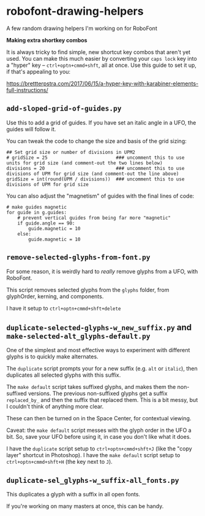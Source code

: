 # robofont-drawing-helpers

A few random drawing helpers I'm working on for RoboFont

**Making extra shortkey combos**

It is always tricky to find simple, new shortcut key combos that aren't yet used. You can make this much easier by converting your `caps lock` key into a "hyper" key – `ctrl+optn+cmmd+shft`, all at once. Use this guide to set it up, if that's appealing to you:

https://brettterpstra.com/2017/06/15/a-hyper-key-with-karabiner-elements-full-instructions/

## `add-sloped-grid-of-guides.py`

Use this to add a grid of guides. If you have set an italic angle in a UFO, the guides will follow it.

You can tweak the code to change the size and basis of the grid sizing:

```
## Set grid size or number of divisions in UPM2
# gridSize = 25                         ### uncomment this to use units for grid size (and comment-out the two lines below)
divisions = 20                          ### uncomment this to use divisions of UPM for grid size (and comment-out the line above)
gridSize = int(round(UPM / divisions))  ### uncomment this to use divisions of UPM for grid size
```

You can also adjust the "magnetism" of guides with the final lines of code:

```
# make guides magnetic
for guide in g.guides:
    # prevent vertical guides from being far more "magnetic"
    if guide.angle == 90:
        guide.magnetic = 10
    else:
        guide.magnetic = 10
```

## `remove-selected-glyphs-from-font.py`

For some reason, it is weirdly hard to _really_ remove glyphs from a UFO, with RoboFont.

This script removes selected glyphs from the `glyphs` folder, from glyphOrder, kerning, and components.

I have it setup to `ctrl+optn+cmmd+shft+delete`

## `duplicate-selected-glyphs-w_new_suffix.py` and `make-selected-alt_glyphs-default.py`

One of the simplest and most effective ways to experiment with different glyphs is to quickly make alternates.

The `duplicate` script prompts your for a new suffix (e.g. `alt` or `italic`), then duplicates all selected glyphs with this suffix.

The `make default` script takes suffixed glyphs, and makes them the non-suffixed versions. The previous non-suffixed glyphs get a suffix `replaced_by_` and then the suffix that replaced them. This is a bit messy, but I couldn't think of anything more clear.

These can then be turned on in the Space Center, for contextual viewing.

Caveat: the `make default` script messes with the glyph order in the UFO a bit. So, save your UFO before using it, in case you don't like what it does.

I have the `duplicate` script setup to `ctrl+optn+cmmd+shft+J` (like the "copy layer" shortcut in Photoshop).
I have the `make default` script setup to `ctrl+optn+cmmd+shft+H` (the key next to `J`).

## `duplicate-sel_glyphs-w_suffix-all_fonts.py`

This duplicates a glyph with a suffix in all open fonts.

If you're working on many masters at once, this can be handy.
